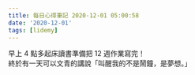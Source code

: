 ```yaml
---
title: 每日心得筆記 2020-12-01 05:00:58
date: '2020-12-01'
tags: [lidemy]
---
```


早上 4 點多起床讀書準備把 12 週作業寫完！  
終於有一天可以文青的講說「叫醒我的不是鬧鐘，是夢想。」
